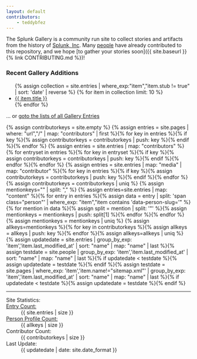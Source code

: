 ```yaml
---
layout: default
contributors:
    - teddybfez
---
```

The Splunk Gallery is a community run site to collect stories and artifacts from the history of <a href="https://splunk.com">Splunk, Inc</a>. Many <a href="{{ site.baseurl }}{% link index-people.md %}">people</a> have already contributed to this repository, and we hope [to gather your stories soon]({{ site.baseurl }}{% link CONTRIBUTING.md %})!

<h3>Recent Gallery Additions</h3>
<ul>
{% assign collection = site.entries | where_exp:"item","item.stub != true" | sort: 'date' | reverse %}
{% for item in collection limit: 10 %}
    <li><a href="{{ site.baseurl }}{{ item.url }}">{{ item.title }}</a></li>
{% endfor %}
</ul>
... or <a href="{{ site.baseurl }}{% link _indexes/default.md %}">goto the lists of all Gallery Entries</a>

{% assign contributorkeys = site.empty %}
{% assign entries = site.pages | where: "url","/" | map: "contributors" | first %}{% for key in entries %}{% if key %}{% assign contributorkeys = contributorkeys | push: key %}{% endif %}{% endfor %}
{% assign entries = site.entries | map: "contributors" %}{% for entryset in entries %}{% for key in entryset %}{% if key %}{% assign contributorkeys = contributorkeys | push: key %}{% endif %}{% endfor %}{% endfor %}
{% assign entries = site.entries | map: "media" | map: "contributor" %}{% for key in entries %}{% if key %}{% assign contributorkeys = contributorkeys | push: key %}{% endif %}{% endfor %}
{% assign contributorkeys = contributorkeys | uniq %}
{% assign mentionkeys="" | split: "," %}
{% assign entries=site.entries | map: "content" %}{% for entry in entries %}{% assign data = entry | split: 'span class="person"' | where_exp: "item","item contains 'data-person-slug='" %}{% for mention in data %}{% assign split = mention | split: '"' %}{% assign mentionkeys = mentionkeys | push: split[1] %}{% endfor %}{% endfor %}
{% assign mentionkeys = mentionkeys | uniq %}
{% assign allkeys=mentionkeys %}{% for key in contributorkeys %}{% assign allkeys = allkeys | push: key %}{% endfor %}{% assign allkeys=allkeys | uniq %}
{% assign updatedate = site.entries | group_by_exp: 'item','item.last_modified_at' | sort: "name" | map: "name" | last %}{% assign testdate = site.people | group_by_exp: 'item','item.last_modified_at' | sort: "name" | map: "name" | last %}{% if updatedate < testdate %}{% assign updatedate = testdate %}{% endif %}{% assign testdate = site.pages | where_exp: 'item','item.name!="sitemap.xml"' | group_by_exp: 'item','item.last_modified_at' | sort: "name" | map: "name" | last %}{% if updatedate < testdate %}{% assign updatedate = testdate %}{% endif %}
<hr/>
<dl class="metadates">
<dt>Site Statistics:</dt>
<dt><a href="{{ site.baseurl }}{% link _indexes/default.md %}">Entry Count:</a></dt><dd>{{ site.entries | size }}</dd>
<dt><a href="{{ site.baseurl }}{% link index-people.md %}">Person Profile Count:</a></dt><dd>{{ allkeys | size }}</dd>
<dt>Contributor Count:</dt><dd>{{ contributorkeys | size }}</dd>
<dt>Last Update:</dt><dd>{{ updatedate | date: site.date_format }}</dd>
</dl>
